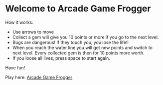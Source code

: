 Welcome to Arcade Game Frogger
================================

How it works:
- Use arrows to move
- Collect a gem will give you 10 points or more if you go to the next level.
- Bugs are dangerous! If they touch you, you lose the life!!
- When you reach the water line you will get new points and switch to next level. Every collected gem is then for 10 points more worth.
- If you loose all lives, press space to start again.

Have fun!

Play here: <a href="https://dragidare.github.io/frontend-nanodegree-arcade-game/"> Arcade Game Frogger</a>
